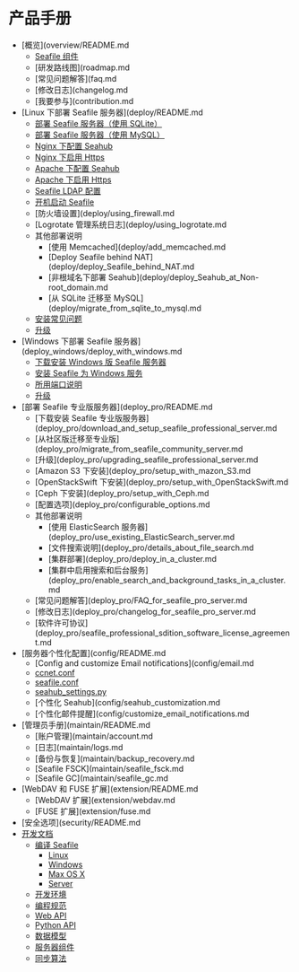# 产品手册

* [概览](overview/README.md
   * [Seafile 组件](overview/components.md)
   * [研发路线图](roadmap.md
   * [常见问题解答](faq.md
   * [修改日志](changelog.md
   * [我要参与](contribution.md
* [Linux 下部署 Seafile 服务器](deploy/README.md
   * [部署 Seafile 服务器（使用 SQLite）](deploy/using_sqlite.md)
   * [部署 Seafile 服务器（使用 MySQL）](deploy/using_mysql.md)
   * [Nginx 下配置 Seahub](deploy/deploy_with_nginx.md)
   * [Nginx 下启用 Https](deploy/https_with_nginx.md)
   * [Apache 下配置 Seahub](deploy/deploy_with_apache.md)
   * [Apache 下启用 Https](deploy/https_with_apache.md)
   * [Seafile LDAP 配置](deploy/using_ldap.md)
   * [开机启动 Seafile](deploy/start_Seafile_at_system_bootup.md)
   * [防火墙设置](deploy/using_firewall.md
   * [Logrotate 管理系统日志](deploy/using_logrotate.md
   * 其他部署说明
       * [使用 Memcached](deploy/add_memcached.md
       * [Deploy Seafile behind NAT](deploy/deploy_Seafile_behind_NAT.md
       * [非根域名下部署 Seahub](deploy/deploy_Seahub_at_Non-root_domain.md
       * [从 SQLite 迁移至 MySQL](deploy/migrate_from_sqlite_to_mysql.md
   * [安装常见问题](deploy/common_problems_for_setting_up_server.md)
   * [升级](deploy/upgrade.md)
* [Windows 下部署 Seafile 服务器](deploy_windows/deploy_with_windows.md
   * [下载安装 Windows 版 Seafile 服务器](deploy_windows/download_and_setup_seafile_windows_server.md)
   * [安装 Seafile 为 Windows 服务](deploy_windows/install_seafile_server_as_a_windows_service.md)
   * [所用端口说明](deploy_windows/ports_used_by_seafile_windows_server.md)
   * [升级](deploy_windows/upgrading_seafile_windows_server.md)
* [部署 Seafile 专业版服务器](deploy_pro/README.md
   * [下载安装 Seafile 专业版服务器](deploy_pro/download_and_setup_seafile_professional_server.md
   * [从社区版迁移至专业版](deploy_pro/migrate_from_seafile_community_server.md
   * [升级](deploy_pro/upgrading_seafile_professional_server.md
   * [Amazon S3 下安装](deploy_pro/setup_with_mazon_S3.md
   * [OpenStackSwift 下安装](deploy_pro/setup_with_OpenStackSwift.md
   * [Ceph 下安装](deploy_pro/setup_with_Ceph.md
   * [配置选项](deploy_pro/configurable_options.md
   * 其他部署说明
       * [使用 ElasticSearch 服务器](deploy_pro/use_existing_ElasticSearch_server.md
       * [文件搜索说明](deploy_pro/details_about_file_search.md
       * [集群部署](deploy_pro/deploy_in_a_cluster.md
       * [集群中启用搜索和后台服务](deploy_pro/enable_search_and_background_tasks_in_a_cluster.md
   * [常见问题解答](deploy_pro/FAQ_for_seafile_pro_server.md
   * [修改日志](deploy_pro/changelog_for_seafile_pro_server.md
   * [软件许可协议](deploy_pro/seafile_professional_sdition_software_license_agreement.md
* [服务器个性化配置](config/README.md
   * [Config and customize Email notifications](config/email.md
   * [ccnet.conf](config/ccnet-conf.md)
   * [seafile.conf](config/seafile-conf.md)
   * [seahub_settings.py](config/seahub_settings_py.md)
   * [个性化 Seahub](config/seahub_customization.md
   * [个性化邮件提醒](config/customize_email_notifications.md
* [管理员手册](maintain/README.md
   * [账户管理](maintain/account.md
   * [日志](maintain/logs.md
   * [备份与恢复](maintain/backup_recovery.md
   * [Seafile FSCK](maintain/seafile_fsck.md
   * [Seafile GC](maintain/seafile_gc.md
* [WebDAV 和 FUSE 扩展](extension/README.md
   * [WebDAV 扩展](extension/webdav.md
   * [FUSE 扩展](extension/fuse.md
* [安全选项](security/README.md
* [开发文档](develop/README.md)
   * [编译 Seafile](build_seafile/README.md)
       * [Linux](build_seafile/linux.md)
       * [Windows](build_seafile/windows.md)
       * [Max OS X](build_seafile/osx.md)
       * [Server](build_seafile/server.md)
   * [开发环境](develop/env.md)
   * [编程规范](develop/code_standard.md)
   * [Web API](develop/web_api.md)
   * [Python API](develop/python_api.md)
   * [数据模型](develop/data_model.md)
   * [服务器组件](develop/server-components.md)
   * [同步算法](develop/sync_algorithm.md)

